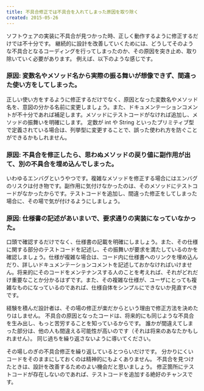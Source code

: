 ```yaml
---
title: 不具合修正では不具合を入れてしまった原因を取り除く
created: 2015-05-26
---
```


ソフトウェアの実装に不具合が見つかった時、正しく動作するように修正するだけでは不十分です。
継続的に設計を改善していくためには、どうしてそのような不具合となるコーディングを行ってしまったのか、その原因を突き止め、取り除いていく必要があります。
例えば、以下のような感じです。

### 原因: 変数名やメソッド名から実際の振る舞いが想像できず、間違った使い方をしてしまった。

正しい使い方をするように修正するだけでなく、原因となった変数名やメソッド名を、意図の分かる名前に変更しましょう。また、ドキュメンテーションコメントが不十分であれば補足します。メソッドにテストコードがなければ追加し、メソッドの振舞いを明確にします。
定数が int や String といったプリミティブ型で定義されている場合は、列挙型に変更することで、誤った使われ方を防ぐことができるかもしれません。

### 原因: 不具合を修正したら、思わぬメソッドの戻り値に副作用が出て、別の不具合を埋め込んでしまった。

いわゆるエンバグというやつです。複雑なメソッドを修正する場合にはエンバグのリスクは付き物です。副作用に気付けなかったのは、そのメソッドにテストコードがなかったからです。テストコードを追加し、間違った修正をしてしまった場合に、その場で気が付けるようにしましょう。

### 原因: 仕様書の記述があいまいで、要求通りの実装になっていなかった。

口頭で確認するだけでなく、仕様書の記載を明確にしましょう。また、その仕様に関する部分のテストコードを記述し、その振舞いが要求を満たしているのかを確認しましょう。仕様が複雑な場合は、コード内に仕様書へのリンクを埋め込んだり、詳しいドキュメンテーションコメントを記述しておかなければいけません。将来的にそのコードをメンテナンスする人のことを考えれば、それがどれだけ重要なことか分かるはずです。また、その複雑な仕様が、ユーザにとっても複雑なものになっているのであれば、仕様自体をシンプルにできないか見直すべきです。

経験を積んだ設計者は、その場の修正が楽だからという理由で修正方法を決めたりはしません。
不具合の原因となったコードは、将来的にも同じような不具合を生み出し、もっと苦労することを知っているからです。
誰かが間違えてしまった部分は、他の人も間違える可能性が高いのです（それは将来のあなたかもしれません）。
同じ過ちを繰り返さないように導いてください。

その場しのぎの不具合修正を繰り返しているとつらいだけです。
分かりにくいコードをそのままにしておくのは精神的にもよくありません。
不具合を見つけたときは、設計を改善するためのよい機会だと思いましょう。
修正箇所にテストコードが存在しないのであれば、テストコードを追加する絶好のチャンスです。

